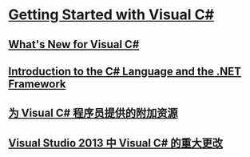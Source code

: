 # [Getting Started with Visual C#](TocOutOfQuery)
## [What's New for Visual C#](whats-new.md)
## [Introduction to the C# Language and the .NET Framework](TocOutOfQuery)
## [为 Visual C# 程序员提供的附加资源](additional-resources.md)
## [Visual Studio 2013 中 Visual C# 的重大更改](breaking-changes-in-visual-studio-2013.md)
